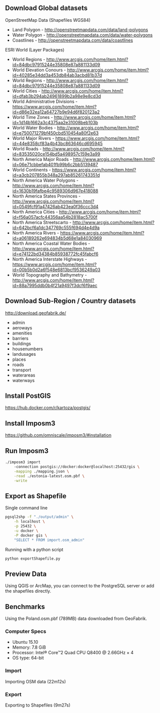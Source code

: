 ## Download Global datasets

OpenStreetMap Data (Shapefiles WGS84)

- Land Polygon - http://openstreetmapdata.com/data/land-polygons
- Water Polygon - http://openstreetmapdata.com/data/water-polygons
- Coastlines - http://openstreetmapdata.com/data/coastlines

ESRI World (Layer Packages)

- World Regions - http://www.arcgis.com/home/item.html?id=84dbc97915244e35808e87a881133d09
- World Elevation Conours - http://www.arcgis.com/home/item.html?id=40285e34dd3a453db84ab3acbd81b37d
- World Regions - http://www.arcgis.com/home/item.html?id=84dbc97915244e35808e87a881133d09
- World Cities - http://www.arcgis.com/home/item.html?id=dfab3b294ab24961899b2a98e9e8cd3d
- World Administrative Divisions - https://www.arcgis.com/home/item.html?id=d86e32ea12a64727b9e94d6f820123a2
- World Time Zones - http://www.arcgis.com/home/item.html?id=1d14b1662a3c4375aa2e31008beb103b
- World Water Bodies - http://www.arcgis.com/home/item.html?id=e750071279bf450cbd510454a80f2e63
- World Major Rivers - https://www.arcgis.com/home/item.html?id=44e8358cf83a4b43bc863646cd695945
- World Roads - http://www.arcgis.com/home/item.html?id=83535020ce154bd5a498957c159e3a99
- North America Major Roads - http://www.arcgis.com/home/item.html?id=06e71cbbefab401fb99b6c2bb5139487
- World Continents - https://www.arcgis.com/home/item.html?id=a3cb207855b348a297ab85261743351d
- North America Water Polygons - http://www.arcgis.com/home/item.html?id=1630b19fafbe4c9589306d967e418088
- North America States Provinces - http://www.arcgis.com/home/item.html?id=0549fcf91a47426ab423ea0f36ccc3d4
- North America Cities - http://www.arcgis.com/home/item.html?id=f56a057acfc44356aa54b2818ac5700f
- North America Streetscarto - http://www.arcgis.com/home/item.html?id=642bcf6a1dc347769c555f694d4e4d9a
- North America Rivers - https://www.arcgis.com/home/item.html?id=a06189262e694834b5d68e1a84030969
- North America Coastal Water Bodies - http://www.arcgis.com/home/item.html?id=e74122bd34384b85938772fc45fabcf6
- North America Interstate Highways - https://www.arcgis.com/home/item.html?id=00b5b0d2a6f548e6813bcf9536249a03
- World Topography and Bathymetry - http://www.arcgis.com/home/item.html?id=88a7995ddb0b4f21a9497f3dcf6f9aec

## Download Sub-Region / Country datasets

http://download.geofabrik.de/

- admin
- aeroways
- amenities
- barriers
- buildings
- housenumbers
- landusages
- places
- roads
- transport
- waterareas
- waterways

## Install PostGIS

https://hub.docker.com/r/kartoza/postgis/

## Install Imposm3

https://github.com/omniscale/imposm3/#installation

## Run Imposm3

```bash
./imposm3 import
    -connection postgis://docker:docker@localhost:25432/gis \
    -mapping ./mapping.json \
    -read ./estonia-latest.osm.pbf \
    -write
```

## Export as Shapefile

Single command line

```bash
pgsql2shp -f "./output/admin" \
    -h localhost \
    -p 25432 \
    -u docker \
    -P docker gis \
    "SELECT * FROM import.osm_admin"
```

Running with a python script

```python
python exportShapefile.py
```

## Preview Data

Using QGIS or ArcMap, you can connect to the PostgreSQL server or add the shapefiles directly.

## Benchmarks

Using the Poland.osm.pbf (789MB) data downloaded from GeoFabrik.

### Computer Specs

- Ubuntu 15.10
- Memory: 7.8 GiB
- Processor: Intel® Core™2 Quad CPU Q8400 @ 2.66GHz × 4 
- OS type: 64-bit

### Import

Importing OSM data (22m12s)

### Export

Exporting to Shapefiles (9m27s)
